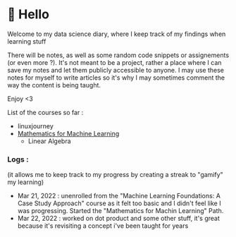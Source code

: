 # :wave: Hello

Welcome to my data science diary, where I keep track of my findings when learning stuff

There will be notes, as well as some random code snippets or assignements (or even more ?). It's not meant to be a project, rather a place where I can save my notes and let them publicly accessible to anyone. I may use these notes for myself to write articles so it's why I may sometimes comment the way the content is being taught.

Enjoy <3

List of the courses so far :
* linuxjourney
* [Mathematics for Machine Learning](https://www.coursera.org/specializations/mathematics-machine-learning)
  * Linear Algebra

### Logs :
(it allows me to keep track to my progress by creating a streak to "gamify" my learning)

* Mar 21, 2022 : unenrolled from the "Machine Learning Foundations: A Case Study Approach" course as it felt too basic and I didn't feel like I was progressing. Started the "Mathematics for Machin Learning" Path.
* Mar 22, 2022 : worked on dot product and some other stuff, it's great because it's revisiting a concept i've been taught for years